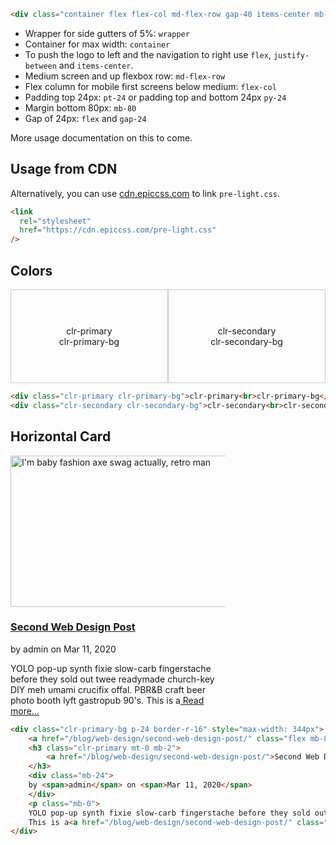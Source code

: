 ```html
<div class="container flex flex-col md-flex-row gap-40 items-center mb-80">
```

- Wrapper for side gutters of 5%: `wrapper`
- Container for max width: `container`
- To push the logo to left and the navigation to right use `flex`, `justify-between` and `items-center`.
- Medium screen and up flexbox row: `md-flex-row`
- Flex column for mobile first screens below medium: `flex-col`
- Padding top 24px: `pt-24` or padding top and bottom 24px `py-24`
- Margin bottom 80px: `mb-80`
- Gap of 24px: `flex` and `gap-24`

More usage documentation on this to come.

## Usage from CDN

<p>Alternatively, you can use <a rel="noopener noreferrer" href="https://cdn.epiccss.com/pre-light.css" target="_blank">cdn.epiccss.com</a> to link <code>pre-light.css</code>.</p>

```html
<link
  rel="stylesheet"
  href="https://cdn.epiccss.com/pre-light.css"
/>
```

<h2>Colors</h2>
<style>
.flex-container {
display: flex;
flex-wrap: wrap;
width: 100%;
}
.colors-item {
flex: 0 0 50%;
height: 150px;
box-sizing: border-box;
padding: 10px;
border: 1px solid #ccc;
text-align: center;
display: flex;
justify-content: center;
align-items: center;
}
</style>
<div class="flex-container mb-24">
    <div class="colors-item clr-primary clr-primary-bg">clr-primary<br>clr-primary-bg</div>
    <div class="colors-item clr-secondary clr-secondary-bg">clr-secondary<br>clr-secondary-bg</div>
</div>

```html
<div class="clr-primary clr-primary-bg">clr-primary<br>clr-primary-bg</div>
<div class="clr-secondary clr-secondary-bg">clr-secondary<br>clr-secondary-bg</div>
```

<h2>Horizontal Card</h2>

<div class="clr-primary-bg p-24 border-r-16" style="max-width: 344px">
    <a href="/blog/web-design/second-web-design-post/" class="flex mb-8"><img src="/assets/blog/featured-image/design2seo-11ty-theme.webp" alt="I'm baby fashion axe swag actually, retro man" width="484" height="242"></a>
    <h3 class="clr-primary mt-0 mb-2">
        <a href="/blog/web-design/second-web-design-post/">Second Web Design Post</a>
    </h3>
    <div class="mb-24">
    by <span>admin</span> on <span>Mar 11, 2020</span>
    </div>
    <p class="mb-0">
    YOLO pop-up synth fixie slow-carb fingerstache before they sold out twee readymade church-key DIY meh umami crucifix offal. PBR&amp;B craft beer photo booth lyft gastropub 90's.
    This is a<a href="/blog/web-design/second-web-design-post/" class="clr-underline"> Read more...</a></p>
</div>

```html
<div class="clr-primary-bg p-24 border-r-16" style="max-width: 344px">
    <a href="/blog/web-design/second-web-design-post/" class="flex mb-8"><img src="/assets/blog/featured-image/design2seo-11ty-theme.webp" alt="I'm baby fashion axe swag actually, retro man" width="484" height="242"></a>
    <h3 class="clr-primary mt-0 mb-2">
        <a href="/blog/web-design/second-web-design-post/">Second Web Design Post</a>
    </h3>
    <div class="mb-24">
    by <span>admin</span> on <span>Mar 11, 2020</span>
    </div>
    <p class="mb-0">
    YOLO pop-up synth fixie slow-carb fingerstache before they sold out twee readymade church-key DIY meh umami crucifix offal. PBR&amp;B craft beer photo booth lyft gastropub 90's.
    This is a<a href="/blog/web-design/second-web-design-post/" class="clr-underline"> Read more...</a></p>
</div>
```